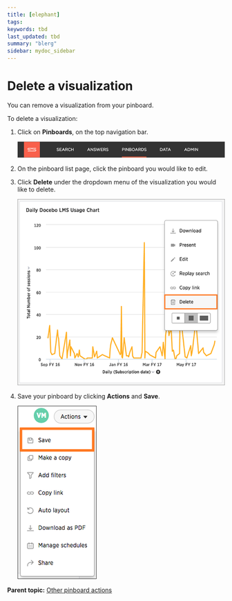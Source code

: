 ```yaml
---
title: [elephant]
tags: 
keywords: tbd
last_updated: tbd
summary: "blerg"
sidebar: mydoc_sidebar
---
```

# Delete a visualization

You can remove a visualization from your pinboard.

To delete a visualization:

1.   Click on **Pinboards**, on the top navigation bar. 

     ![](/pages/shared/conrefs/../../images/click_pinboards_icon.png "Pinboards") 

2.   On the pinboard list page, click the pinboard you would like to edit. 
3.   Click **Delete** under the dropdown menu of the visualization you would like to delete. 

     ![](/pages/images/detele_a_pinboard_visualization.png "Delete a visualization") 

4.   Save your pinboard by clicking **Actions** and **Save**. 

     ![](/pages/shared/conrefs/../../images/save_a_pinboard.png "Save your pinboard") 


**Parent topic:** [Other pinboard actions](../../../pages/end_user_guide/pinboards/pinboard_actions.html)

